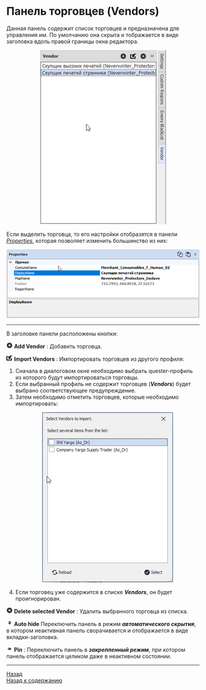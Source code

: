 # Панель торговцев (Vendors)

Данная панель содержит список торговцев и предназначена для управления им. По умолчанию она скрыта и тображается в виде заголовка вдоль правой границы окна редактора.

<p align="center"><img src="img/VendorsPanel.png"></p>

Если выделить торговца, то его настройки отобразятся в панели [*Properties*](PropertiesPanel-RU.md), которая позволяет изменить большинство из них:

<p align="center"><img src="img/VendorProperties.png"></p>

---

<a name="ref-VendorsButtons"></a>В заголовке панели расположены кнопки:

![AddVendor](icons/Add.png) **Add Vendor** : Добавить торговца.  

![ImportVendors](icons/Import.png) **Import Vendors** : Импортировать торговцев из другого профиля:  
1) Сначала в диалоговом окне необходимо выбрать quester-профиль из которого будут импортироваться торговцы.
2) Если выбранный профиль не содержит торговцев (***Vendors***) будет выбрано соответствующее предупреждение.
3) Затем необходимо отметить торговцев, которые необходимо импортировать:
    <p align="center"><img src="img/VendorsImport.png"></p>
4) Если торговец уже содержится в списке ***Vendors***, он будет проигнорирован.

![DeleteVendor](icons/Cancel.png) **Delete selected Vendor** : Удалить выбранного торговца из списка.  

![AutoHideConditionsPanel](icons/AutoHide.png) **Auto hide** Переключить панель в режим ***автоматического скрытия***, в котором неактивная панель сворачивается и отображается в виде вкладки-заголовка.  

![PinConditionsPanel](icons/Pin.png) **Pin** : Переключить панель в ***закрепленный режим***, при котором панель отображается целиком даже в неактивном состоянии.

---

<a href="javascript:history.back()">Назад</a>  
[Назад к содержанию](../../index.md)